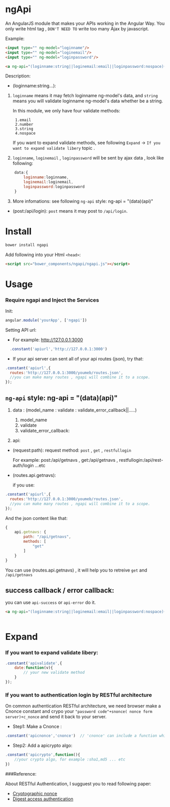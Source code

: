 ngApi
=========

An AngularJS module that makes your APIs working in the Angular Way.
You only write html tag , `DON'T NEED TO` write too many Ajax by javascript.

Example:

```html
<input type="" ng-model="loginname"/>
<input type="" ng-model="loginemail"/>
<input type="" ng-model="loginpassword"/>

<a ng-api="(loginname:string||loginemail:email||loginpassword:nospace)(post:/api/login)" api-success="if you have or not" api-error="if you have or not">send</a>
```

Description:

* (loginname:string...):
    
1. `loginname` means it may fetch loginname ng-model's data, and `string` means you will validate loginname ng-model's data whether be a string.

    In this module, we only have four validate methods:
        
        1.email 
        2.number 
        3.string 
        4.nospace
        
    If you want to expand validate methods, see following `Expand` -> `If you want to expand validate libery` topic .

2. `loginname`, `loginemail` , `loginpassword` will be sent by ajax data , look like following:

```javascript 
    data:{
        loginname:loginname,
        loginemail:loginemail,
        loginpassword:loginpassword
    }
```
3. More infomations: see following `ng-api` style: ng-api = "(data)(api)" 



* (post:/api/login): `post` means it may post to `/api/login`.



Install
=======

```bash
bower install ngapi
```

Add following into your Html `<head>`:

```html
<script src="bower_components/ngapi/ngapi.js"></script>
```



Usage
=======

### Require ngapi and Inject the Services

Init:

```javascript
angular.module('yourApp', ['ngapi'])
```

Setting API url: 

* For example: http://127.0.0.1:3000
  
```javascript 
  .constant('apiurl','http://127.0.0.1:3000')
```
  
* If your api server can sent all of your api routes (json), try that:

```javascript
.constant('apiurl',{
  routes:'http://127.0.0.1:3000/youmeb/routes.json',
  //you can make many routes , ngapi will combine it to a scope.
});
```

## `ng-api` style: ng-api = "(data)(api)" 

1. data : (model_name : validate : validate_error_callback||.....)
    
    1. model_name
    2. validate
    3. validate_error_callback:

2. api: 
    
* (request:path): 
    request method: `post` , `get` , `restfullogin`

    For example: post:/api/getnavs , get:/api/getnavs , restfullogin:/api/rest-auth/login ...etc
* (routes.api.getnavs):
    
    if you use:

```javascript
.constant('apiurl',{
  routes:'http://127.0.0.1:3000/youmeb/routes.json',
  //you can make many routes , ngapi will combine it to a scope.
});
```
And the json content like that:

```javascript   
{
    api.getnavs: {
        path: "/api/getnavs",
        methods: [
            "get"
        ]
    }
}
```
You can use (routes.api.getnavs) , it will help you to retreive `get` and `/api/getnavs`


## success callback / error callback:

you can use `api-success` or `api-error` do it.

```html
<a ng-api="(loginname:string||loginemail:email||loginpassword:nospace)(post:/api/login)" api-success="your scope function" api-error="your scope function">send</a>
    
```



Expand
=======

### If you want to expand validate libery:

```javascript
.constant('apivalidate',{
    date:function(v){
        // your new validate method
    }
});
```

  
### If you want to authentication login by RESTful architecture

On common authentication RESTful architecture, we need browser make a Cnonce constant and crypo your `"password code"+snonce( nonce form server)+c_nonce` and send it back to your server.

* Step1: Make a Cnonce : 

```javascript
.constant('apicnonce','cnonce')  // 'cnonce' can include a function which will make a new cnonce code 
```

* Step2: Add a apicrypto algo:

```javascript 
.constant('apicrypto',function(){
    //your crypto algo, for example :sha1,md5 ... etc
})

```

###Reference:

About RESTful Authentication, I sugguest you to read following paper:

* [Cryptographic nonce](http://en.wikipedia.org/wiki/Cryptographic_nonce)
* [Digest access authentication](http://en.wikipedia.org/wiki/Digest_access_authentication)



